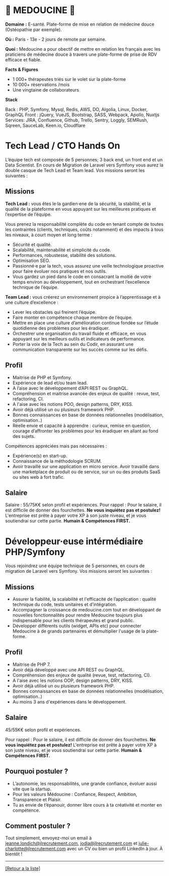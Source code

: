 # 🧘 MEDOUCINE 🧘

**Domaine :** E-santé. Plate-forme de mise en relation de médecine douce (Ostéopathie par exemple).

**Où :** Paris - 13e - 2 jours de remote par semaine. 

**Quoi :** Medoucine a pour obectif de mettre en relation les français avec les praticiens de médecine douce à travers une plate-forme de prise de RDV efficace et fiable.

**Facts & Figures**

* 1 000+ thérapeutes triés sur le volet sur la plate-forme
* 10 000+ réservations /mois
* Une vingtaine de collaborateurs

**Stack**

Back : PHP, Symfony, Mysql, Redis, AWS, DO, Algolia, Linux, Docker, GraphQL
Front : jQuery, VueJS, Bootstrap, SASS, Webpack, Apollo, Nuxtjs
Services: JIRA, Confluence, Github, Trello, Sentry, Loggly, SEMRush, Sqreen, SauceLab, Keen.io, Cloudflare


# Tech Lead / CTO Hands On

L’équipe tech est composée de 5 personnes; 3 back end, un front end et un Data Scientist. En cours de Migration de Laravel vers Symfony vous aurez la double casque de Tech Lead et Team lead. Vos missions seront les suivantes : 

## Missions

**Tech Lead :** vous êtes le·la gardien·ene de la sécurité, la stabilité, et la qualité de la plateforme en vous appuyant sur les meilleures pratiques et l’expertise de l’équipe.

Vous prenez la responsabilité complète du code en tenant compte de toutes les contraintes (clients, techniques, coûts notamment) et des impacts à tous les niveaux, à court moyen et long terme :
* Sécurité et qualité.
* Scalabilité, maintenabilité et simplicité du code.
* Performances, robustesse, stabilité des solutions.
* Optimisation SEO.
* Passionné·e par la tech, vous assurez une veille technologique proactive pour faire évoluer nos pratiques et nos outils.
* Vous gardez un pied dans le code en consacrant la moitié de votre temps environ au développement, tout en orchestrant l’excellence technique de l’équipe.

**Team Lead :** vous créerez un environnement propice à l’apprentissage et à une culture d’excellence :
* Lever les obstacles qui freinent l’équipe.
* Faire monter en compétence chaque membre de l’équipe.
* Mettre en place une culture d’amélioration continue fondée sur l’étude quotidienne des problèmes pour les éradiquer.
* Orchestrer une organisation du travail fluide et efficace, en vous appuyant sur les meilleurs outils et indicateurs de performance.
* Porter la voix de la Tech au sein du Codir, en assurant une communication transparente sur les succès comme sur les défis.


## Profil

* Maitrise de PHP et Symfony. 
* Expérience de lead et/ou team lead. 
* A l’aise avec le développement d’API REST ou GraphQL.
* Compréhension et maitrise avancée des enjeux de qualité : revue, test, refactoring, CI.
* A l'aise avec les notions POO, design patterns, DRY, KISS.
* Avoir déjà utilisé un ou plusieurs framework PHP.
* Bonnes connaissances en base de données relationnelles (modélisation, optimisation..)
* Réelle envie et capacité à apprendre : curieux, remise en question, courage d’affronter les problèmes pour les éradiquer en allant au fond des sujets.

Compétences appréciées mais pas nécessaires :

* Expérience(s) en start-up.
* Connaissance de la méthodologie SCRUM.
* Avoir travaillé sur une application en micro service.
Avoir travaillé dans une marketplace de produit ou de service, sur un ou des produits SaaS ou sites web à fort trafic.

## Salaire

Salaire : 55/75K€ selon profil et expériences.
Pour rappel : Pour le salaire, il est difficile de donner des fourchettes. **Ne vous inquiétez pas et postulez!** L'entreprise est prête à payer votre XP à son juste niveau, et je vous soutiendrai sur cette partie. **Humain & Compétences FIRST.**



# Développeur·euse intérmédiaire PHP/Symfony

Vous rejoindrez une équipe technique de 5 personnes, en cours de migration de Laravel vers Symfony. Vos missions seront les suivantes : 

## Missions

* Assurer la fiabilité, la scalabilité et l'efficacité de l’application : qualité technique du code, tests unitaires et d’intégration.
* Accompagner la croissance de medoucine.com tout en développant de nouvelles fonctionnalités pour rendre Medoucine toujours plus indispensable pour les clients thérapeutes et grand public.
* Développer différents outils (widget, APIs etc) pour connecter Medoucine à de grands partenaires et démultiplier l'usage de la plate-forme.


## Profil

* Maitrise de PHP 7.
* Avoir déjà développé avec une API REST ou GraphQL.
* Compréhension des enjeux de qualité (revue, test, refactoring, CI).
* A l'aise avec les notions OOP, design patterns, DRY, KISS.
* Avoir déjà utilisé un ou plusieurs framework PHP.
* Bonnes connaissances en base de données relationnelles (modélisation, optimisation..)
* Au moins 3 ans d'expériences dans le développement.

## Salaire
45/55K€ selon profil et expériences.

Pour rappel : Pour le salaire, il est difficile de donner des fourchettes. **Ne vous inquiétez pas et postulez!** L'entreprise est prête à payer votre XP à son juste niveau, et je vous soutiendrai sur cette partie. **Humain & Compétences FIRST.**


## Pourquoi postuler ?
* L’autonomie, les responsabilités, une grande confiance, évoluer aussi vite que la startup.
* Pour les valeurs Médoucine : Confiance, Respect, Ambition, Transparence et Plaisir. 
* Tu as envie de t’épanouir, donner libre cours à ta créativité et monter en compétence. 


## Comment postuler ?

Tout simplement, envoyez-moi un email à jeanne.londich@jlrecrutement.com, jodia@jlrecrutement.com et julie-charlotte@jlrecrutement.com avec un CV ou bien un profil LinkedIn à jour. À bientôt ! 


----
<a href="https://github.com/jlondiche/job-board-php/blob/master/README.md">[Retour a la liste]</a>